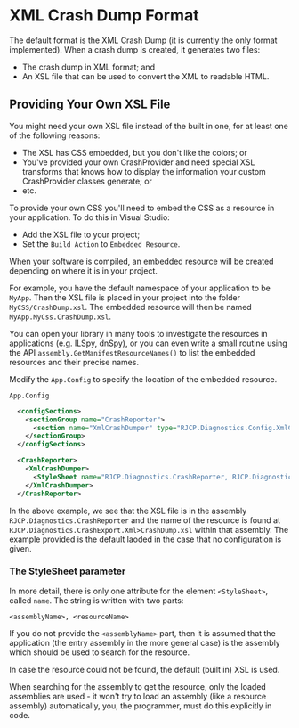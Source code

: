 # XML Crash Dump Format

The default format is the XML Crash Dump (it is currently the only format
implemented). When a crash dump is created, it generates two files:

* The crash dump in XML format; and
* An XSL file that can be used to convert the XML to readable HTML.

## Providing Your Own XSL File

You might need your own XSL file instead of the built in one, for at least one
of the following reasons:

* The XSL has CSS embedded, but you don't like the colors; or
* You've provided your own CrashProvider and need special XSL transforms that
  knows how to display the information your custom CrashProvider classes
  generate; or
* etc.

To provide your own CSS you'll need to embed the CSS as a resource in your
application. To do this in Visual Studio:

* Add the XSL file to your project;
* Set the `Build Action` to `Embedded Resource`.

When your software is compiled, an embedded resource will be created depending
on where it is in your project.

For example, you have the default namespace of your application to be `MyApp`.
Then the XSL file is placed in your project into the folder
`MyCSS/CrashDump.xsl`. The embedded resource will then be named
`MyApp.MyCss.CrashDump.xsl`.

You can open your library in many tools to investigate the resources in
applications (e.g. ILSpy, dnSpy), or you can even write a small routine using
the API `assembly.GetManifestResourceNames()` to list the embedded resources and
their precise names.

Modify the `App.Config` to specify the location of the embedded resource.

`App.Config`
```xml
  <configSections>
    <sectionGroup name="CrashReporter">
      <section name="XmlCrashDumper" type="RJCP.Diagnostics.Config.XmlCrashDumper, RJCP.Diagnostics.CrashReporter"/>
    </sectionGroup>
  </configSections>

  <CrashReporter>
    <XmlCrashDumper>
      <StyleSheet name="RJCP.Diagnostics.CrashReporter, RJCP.Diagnostics.CrashExport.Xml.CrashDump.xsl"/>
    </XmlCrashDumper>
  </CrashReporter>
```

In the above example, we see that the XSL file is in the assembly
`RJCP.Diagnostics.CrashReporter` and the name of the resource is found at
`RJCP.Diagnostics.CrashExport.Xml>CrashDump.xsl` within that assembly. The
example provided is the default laoded in the case that no configuration is
given.

### The StyleSheet parameter

In more detail, there is only one attribute for the element `<StyleSheet>`,
called `name`. The string is written with two parts:

```
<assemblyName>, <resourceName>
```

If you do not provide the `<assemblyName>` part, then it is assumed that the
application (the entry assembly in the more general case) is the assembly which
should be used to search for the resource.

In case the resource could not be found, the default (built in) XSL is used.

When searching for the assembly to get the resource, only the loaded assemblies
are used - it won't try to load an assembly (like a resource assembly)
automatically, you, the programmer, must do this explicitly in code.